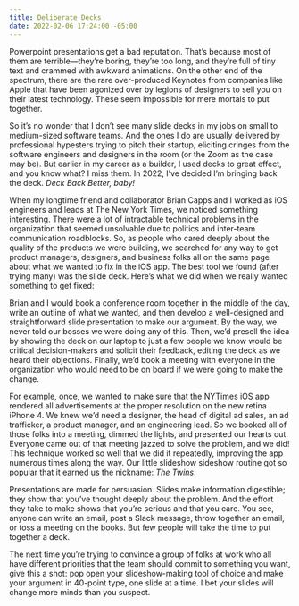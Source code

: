 ```yaml
---
title: Deliberate Decks
date: 2022-02-06 17:24:00 -05:00
---
```


Powerpoint presentations get a bad reputation. That’s because most of them are terrible—they’re boring, they’re too long, and they’re full of tiny text and crammed with awkward animations. On the other end of the spectrum, there are the rare over-produced Keynotes from companies like Apple that have been agonized over by legions of designers to sell you on their latest technology. These seem impossible for mere mortals to put together.

So it’s no wonder that I don’t see many slide decks in my jobs on small to medium-sized software teams. And the ones I do are usually delivered by professional hypesters trying to pitch their startup, eliciting cringes from the software engineers and designers in the room (or the Zoom as the case may be). But earlier in my career as a builder, I used decks to great effect, and you know what? I miss them. In 2022, I’ve decided I’m bringing back the deck. *Deck Back Better, baby!*

When my longtime friend and collaborator Brian Capps and I worked as iOS engineers and leads at The New York Times, we noticed something interesting. There were a lot of intractable technical problems in the organization that seemed unsolvable due to politics and inter-team communication roadblocks. So, as people who cared deeply about the quality of the products we were building, we searched for any way to get product managers, designers, and business folks all on the same page about what we wanted to fix in the iOS app. The best tool we found (after trying many) was the slide deck. Here’s what we did when we really wanted something to get fixed: 

Brian and I would book a conference room together in the middle of the day, write an outline of what we wanted, and then develop a well-designed and straightforward slide presentation to make our argument. By the way, we never told our bosses we were doing any of this. Then, we’d presell the idea by showing the deck on our laptop to just a few people we know would be critical decision-makers and solicit their feedback, editing the deck as we heard their objections. Finally, we’d book a meeting with everyone in the organization who would need to be on board if we were going to make the change. 

For example, once, we wanted to make sure that the NYTimes iOS app rendered all advertisements at the proper resolution on the new retina iPhone 4. We knew we’d need a designer, the head of digital ad sales, an ad trafficker, a product manager, and an engineering lead. So we booked all of those folks into a meeting, dimmed the lights, and presented our hearts out. Everyone came out of that meeting jazzed to solve the problem, and we did! This technique worked so well that we did it repeatedly, improving the app numerous times along the way. Our little slideshow sideshow routine got so popular that it earned us the nickname: *The Twins*.

Presentations are made for persuasion. Slides make information digestible; they show that you’ve thought deeply about the problem. And the effort they take to make shows that you’re serious and that you care. You see, anyone can write an email, post a Slack message, throw together an email, or toss a meeting on the books. But few people will take the time to put together a deck.

The next time you’re trying to convince a group of folks at work who all have different priorities that the team should commit to something you want, give this a shot: pop open your slideshow-making tool of choice and make your argument in 40-point type, one slide at a time. I bet your slides will change more minds than you suspect.